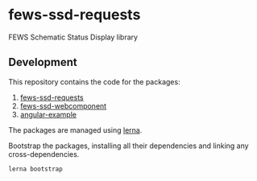 # fews-ssd-requests
FEWS Schematic Status Display library

## Development

This repository contains the code for the packages:

1. [fews-ssd-requests](packages/fews-ssd-request)
2. [fews-ssd-webcomponent](packages/fews-ssd-webcomponent)
3. [angular-example](packages/angular-example)

The packages are managed using [lerna](https://lerna.js.org/).

Bootstrap the packages, installing all their dependencies and linking any cross-dependencies.
```
lerna bootstrap
```
